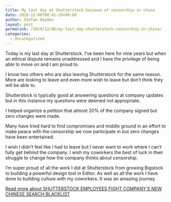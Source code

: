 ```yaml
---
title: My last day at Shutterstock because of censorship in china 
date: 2019-12-06T08:41:29+00:00
author: Stefan Hayden
layout: post
permalink: /2019/12/06/my-last-day-shutterstock-censorship-in-china/
categories:
  - Uncategorized
---
```

Today is my last day at Shutterstock. I’ve been here for nine years but when an ethical dispute remains unaddressed and I have the privilege of being able to move on and I am proud to.

I know two others who are also leaving Shutterstock for the same reason. More are looking to leave and even more wish to leave but don’t think they will be able to.

Shutterstock is typically good at answering questions at company updates but in this instance my questions were deemed not appropriate.

I helped organize a petition that almost 20% of the company signed but zero changes were made.

Many have tried hard to find compromises and middle ground in an effort to make peace with the censorship we now participate in but zero changes have been entertained.

I wish I didn’t feel like I had to leave but I never want to work where I can’t fully get behind the company. I wish my coworkers the best of luck in their struggle to change how the company thinks about censorship.

I’m super proud of all the work I did at Shutterstock from growing Bigstock to building a powerful design tool in Editor. As well as all the work I have done to building culture with my coworkers. It was an amazing journey.

[Read more about SHUTTERSTOCK EMPLOYEES FIGHT COMPANY’S NEW CHINESE SEARCH BLACKLIST](https://theintercept.com/2019/11/06/shutterstock-china-censorship-tech/)
